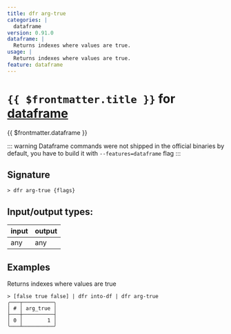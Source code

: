 ```yaml
---
title: dfr arg-true
categories: |
  dataframe
version: 0.91.0
dataframe: |
  Returns indexes where values are true.
usage: |
  Returns indexes where values are true.
feature: dataframe
---
```

<!-- This file is automatically generated. Please edit the command in https://github.com/nushell/nushell instead. -->

# `{{ $frontmatter.title }}` for [dataframe](/commands/categories/dataframe.md)

<div class='command-title'>{{ $frontmatter.dataframe }}</div>


::: warning
Dataframe commands were not shipped in the official binaries by default, you have to build it with `--features=dataframe` flag
:::
## Signature

```> dfr arg-true {flags} ```


## Input/output types:

| input | output |
| ----- | ------ |
| any   | any    |

## Examples

Returns indexes where values are true
```nu
> [false true false] | dfr into-df | dfr arg-true
╭───┬──────────╮
│ # │ arg_true │
├───┼──────────┤
│ 0 │        1 │
╰───┴──────────╯

```
